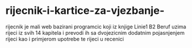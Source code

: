 # rijecnik-i-kartice-za-vjezbanje-
rijecnik je mali web bazirani programcic koji iz knjige Linie1 B2 Beruf uzima rijeci iz svih 14 kapitela i prevodi ih sa dvojezicnim dodatnim pojasnjenjem rijeci kao i primjerom upotrebe te rijeci u recenici
